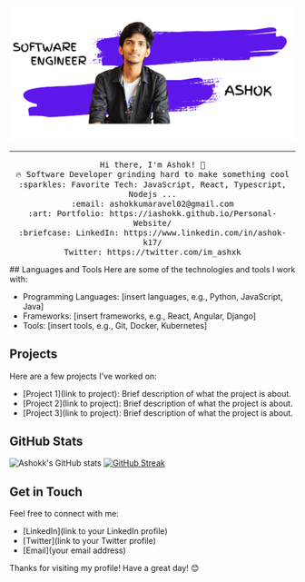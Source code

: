 <img src="./Ashok.png"/>
 <hr></hr>
<p align="center">
  <samp>
    Hi there, I'm Ashok! 👋 <br>
    🔥 Software Developer grinding hard to make something cool  <br>
    :sparkles: Favorite Tech: JavaScript, React, Typescript, Nodejs ... <br>
    :email:	ashokkumaravel02@gmail.com <br>
    :art: Portfolio: https://iashokk.github.io/Personal-Website/ <br>
    :briefcase: LinkedIn: https://www.linkedin.com/in/ashok-k17/ <br>
                Twitter: https://twitter.com/im_ashxk
  </samp>
</p>
## Languages and Tools
Here are some of the technologies and tools I work with:

- Programming Languages: [insert languages, e.g., Python, JavaScript, Java]
- Frameworks: [insert frameworks, e.g., React, Angular, Django]
- Tools: [insert tools, e.g., Git, Docker, Kubernetes]

## Projects
Here are a few projects I've worked on:

- [Project 1](link to project): Brief description of what the project is about.
- [Project 2](link to project): Brief description of what the project is about.
- [Project 3](link to project): Brief description of what the project is about.

## GitHub Stats
![Ashokk's GitHub stats](https://github-readme-stats.vercel.app/api?username=iashokk&show_icons=true&theme=radical)
[![GitHub Streak](https://github-readme-streak-stats.herokuapp.com/?user=iashokk&theme=radical)](https://git.io/streak-stats)

## Get in Touch
Feel free to connect with me:

- [LinkedIn](link to your LinkedIn profile)
- [Twitter](link to your Twitter profile)
- [Email](your email address)

Thanks for visiting my profile! Have a great day! 😊

